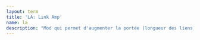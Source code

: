 ```yaml
---
layout: term
title: 'LA: Link Amp'
name: la
description: "Mod qui permet d'augmenter la portée (longueur des liens) d'un portail. Objet peu utilisé car les portails ont déjà une bonne portée. Les <a href=\"#sbul\">SBUL</a> sont plus rares mais les joueurs les utilisent plus souvent en cas de besoin."
---
```


